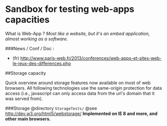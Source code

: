 Sandbox for testing web-apps capacities
============
What is Web-App ?
*Most like a website, but it's an embed application, almost working as a software.*

###News / Conf / Doc :
- (fr) http://www.paris-web.fr/2013/conferences/web-apps-et-sites-web-le-jeux-des-differences.php


##Storage capacity

Quick overview around storage features now available on most of web browsers.
All following technologies use the same-origin protection for data access (i.e., javascript can only access data from the url's domain that it was served from).

###Storage
@directory `StorageTests/`
@see http://dev.w3.org/html5/webstorage/
**Implemented on IE 8 and more, and other main browsers.**